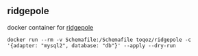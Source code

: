 ## ridgepole

docker container for [ridgepole](https://github.com/winebarrel/ridgepole)

```
docker run --rm -v Schemafile:/Schemafile toqoz/ridgepole -c '{adapter: "mysql2", database: "db"}' --apply --dry-run
```
